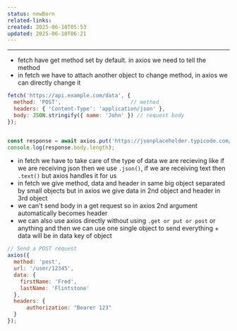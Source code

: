 ```yaml
---
status: newBorn
related-links: 
created: 2025-06-10T05:53
updated: 2025-06-10T06:21
---
```

---

- fetch have get method set by default. in axios we need to tell the method
- in fetch we have to attach another object to change method, in axios we can directly change it
```js
fetch('https://api.example.com/data', {
  method: 'POST',                      // method
  headers: { 'Content-Type': 'application/json' },
  body: JSON.stringify({ name: 'John' }) // request body
});


const response = await axios.put('https://jsonplaceholder.typicode.com/todos/')
console.log(response.body.length);
```
- in fetch we have to take care of the type of data we are recieving like if we are receiving json then we use `.json()`, if we are receiving text then `.text()` but axios handles it for us
- in fetch we give method, data and header in same big object separated by small objects but in axios we give data in 2nd object and header in 3rd object
- we can't send body in a get request so in axios 2nd argument automatically becomes header
- we can also use axios directly without using `.get or put or post` or anything and then we can use one single object to send everything + data will be in data key of object
```js
// Send a POST request
axios({
  method: 'post',
  url: '/user/12345',
  data: {
    firstName: 'Fred',
    lastName: 'Flintstone'
  },
  headers: {
	  authorization: "Bearer 123"
  }
});
```

